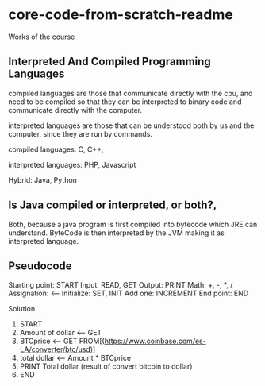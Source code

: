 # core-code-from-scratch-readme
Works of the course


## Interpreted And Compiled Programming Languages

compiled languages are those that communicate directly with the cpu, and need to be compiled so that they can be interpreted to binary code and communicate directly with the computer.

interpreted languages are those that can be understood both by us and the computer, since they are run by commands.

compiled languages: C, C++, 

interpreted languages: PHP, Javascript

Hybrid: Java, Python


## Is Java compiled or interpreted, or both?,

Both, because  a java program is first compiled into bytecode which JRE can understand. ByteCode is then interpreted by the JVM making it as interpreted language.


## Pseudocode


  Starting point: START
  Input: READ, GET
  Output: PRINT
  Math: +, -, *, /
  Assignation: <--
  Initialize: SET, INIT
  Add one: INCREMENT
  End point: END
  
  
  Solution
  
  1. START
  2. Amount of dollar <-- GET
  3. BTCprice <-- GET FROM[(https://www.coinbase.com/es-LA/converter/btc/usd)]
  4. total dollar <-- Amount * BTCprice
  5. PRINT Total dollar (result of convert bitcoin to dollar)
  9. END
